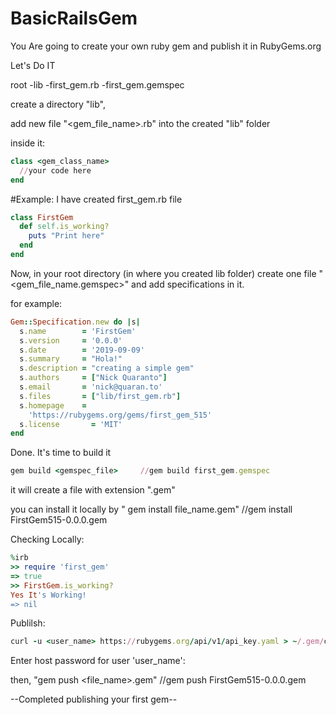 # BasicRailsGem
You Are going to create your own ruby gem and publish it in RubyGems.org

Let's Do IT

root
  -lib
    -first_gem.rb
  -first_gem.gemspec



create a directory "lib",

add new file "<gem_file_name>.rb" into the created "lib" folder

inside it:
```ruby
class <gem_class_name>
  //your code here
end
```

#Example: I have created first_gem.rb file
```ruby
class FirstGem
  def self.is_working?
    puts "Print here"
  end
end
```
Now, in your root directory (in where you created lib folder) 
create one file "<gem_file_name.gemspec>" and add specifications in it.

for example:
```ruby
Gem::Specification.new do |s|
  s.name        = 'FirstGem'
  s.version     = '0.0.0'
  s.date        = '2019-09-09'
  s.summary     = "Hola!"
  s.description = "creating a simple gem"
  s.authors     = ["Nick Quaranto"]
  s.email       = 'nick@quaran.to'
  s.files       = ["lib/first_gem.rb"]
  s.homepage    =
    'https://rubygems.org/gems/first_gem_515'
  s.license       = 'MIT'
end
```
Done. It's time to build it
```ruby
gem build <gemspec_file>     //gem build first_gem.gemspec
```
it will create a file with extension ".gem"

you can install it locally by " gem install file_name.gem"     //gem install FirstGem515-0.0.0.gem

Checking Locally:
```ruby
%irb
>> require 'first_gem'
=> true
>> FirstGem.is_working?
Yes It's Working!
=> nil
```
Publilsh:
```ruby
curl -u <user_name> https://rubygems.org/api/v1/api_key.yaml > ~/.gem/credentials; chmod 0600 ~/.gem/credentials 
```
Enter host password for user 'user_name':

then, "gem push <file_name>.gem"  //gem push FirstGem515-0.0.0.gem

--Completed publishing your first gem--
